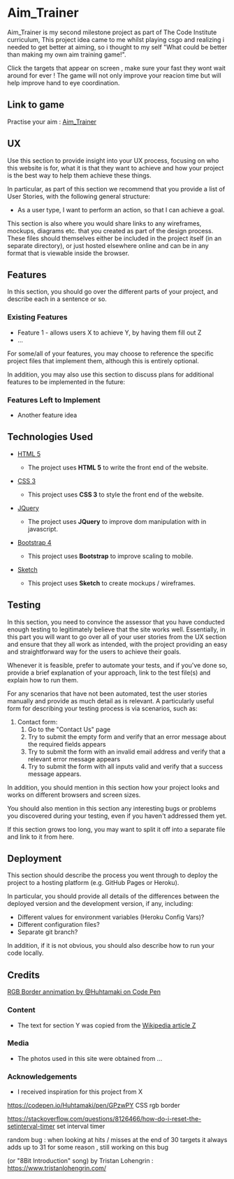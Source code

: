 # Aim_Trainer

Aim_Trainer is my second milestone project as part of The Code Institute curriculum, This project idea came to me whilst playing csgo and realizing i needed to get better at aiming, so i thought to my self "What could be better than making my own aim training game!".

Click the targets that appear on screen , make sure your fast they wont wait around for ever !
The game will not only improve your reacion time but will help improve hand to eye coordination.

## Link to game   

Practise your aim : [Aim_Trainer](https://danielclements.github.io/aim_trainer/)

## UX
 
Use this section to provide insight into your UX process, focusing on who this website is for, what it is that they want to achieve and how your project is the best way to help them achieve these things.


In particular, as part of this section we recommend that you provide a list of User Stories, with the following general structure:
- As a user type, I want to perform an action, so that I can achieve a goal.

This section is also where you would share links to any wireframes, mockups, diagrams etc. that you created as part of the design process. These files should themselves either be included in the project itself (in an separate directory), or just hosted elsewhere online and can be in any format that is viewable inside the browser.

## Features

In this section, you should go over the different parts of your project, and describe each in a sentence or so.
 
### Existing Features
- Feature 1 - allows users X to achieve Y, by having them fill out Z
- ...

For some/all of your features, you may choose to reference the specific project files that implement them, although this is entirely optional.

In addition, you may also use this section to discuss plans for additional features to be implemented in the future:

### Features Left to Implement
- Another feature idea

## Technologies Used

- [HTML 5](https://en.wikipedia.org/wiki/HTML5)
    - The project uses **HTML 5** to write the front end of the website.

- [CSS 3](https://en.wikipedia.org/wiki/Cascading_Style_Sheets)
    - This project uses **CSS 3** to style the front end of the website.

- [JQuery](https://jquery.com)
    - The project uses **JQuery** to improve dom manipulation with in javascript.  

- [Bootstrap 4](https://getbootstrap.com)
    - This project uses **Bootstrap** to improve scaling to mobile.  

- [Sketch](https://www.sketch.com/)
    - This project uses **Sketch** to create mockups / wireframes.

## Testing

In this section, you need to convince the assessor that you have conducted enough testing to legitimately believe that the site works well. Essentially, in this part you will want to go over all of your user stories from the UX section and ensure that they all work as intended, with the project providing an easy and straightforward way for the users to achieve their goals.

Whenever it is feasible, prefer to automate your tests, and if you've done so, provide a brief explanation of your approach, link to the test file(s) and explain how to run them.

For any scenarios that have not been automated, test the user stories manually and provide as much detail as is relevant. A particularly useful form for describing your testing process is via scenarios, such as:

1. Contact form:
    1. Go to the "Contact Us" page
    2. Try to submit the empty form and verify that an error message about the required fields appears
    3. Try to submit the form with an invalid email address and verify that a relevant error message appears
    4. Try to submit the form with all inputs valid and verify that a success message appears.

In addition, you should mention in this section how your project looks and works on different browsers and screen sizes.

You should also mention in this section any interesting bugs or problems you discovered during your testing, even if you haven't addressed them yet.

If this section grows too long, you may want to split it off into a separate file and link to it from here.

## Deployment

This section should describe the process you went through to deploy the project to a hosting platform (e.g. GitHub Pages or Heroku).

In particular, you should provide all details of the differences between the deployed version and the development version, if any, including:
- Different values for environment variables (Heroku Config Vars)?
- Different configuration files?
- Separate git branch?

In addition, if it is not obvious, you should also describe how to run your code locally.


## Credits
 [RGB Border annimation by @Huhtamaki on Code Pen](https://codepen.io/Huhtamaki/pen/GPzwPY)
### Content
- The text for section Y was copied from the [Wikipedia article Z](https://en.wikipedia.org/wiki/Z)

### Media
- The photos used in this site were obtained from ...

### Acknowledgements

- I received inspiration for this project from X



https://codepen.io/Huhtamaki/pen/GPzwPY CSS rgb border 

https://stackoverflow.com/questions/8126466/how-do-i-reset-the-setinterval-timer set interval timer

random bug : when looking at hits / misses at the end of 30 targets it always adds up to 31 for some reason , still working on this bug 

(or "8Bit Introduction" song) by Tristan Lohengrin : https://www.tristanlohengrin.com/

